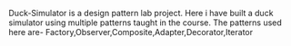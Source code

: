 Duck-Simulator is a design pattern lab project. Here i have built a duck simulator using multiple patterns taught in the course. The patterns used here are- Factory,Observer,Composite,Adapter,Decorator,Iterator
